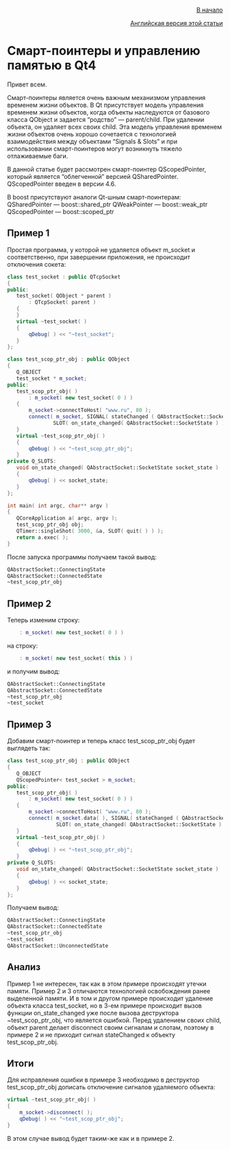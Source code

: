 <p align="right" width="100%"><a href="https://sploid.github.io/">В начало</a></p>
<p align="right" width="100%"><a href="https://sploid.github.io/ptrs/">Английская версия этой статьи</a></p>

# Cмарт-поинтеры и управлению памятью в Qt4

Привет всем.

Смарт-поинтеры является очень важным механизмом управления временем жизни объектов. В Qt присутствует модель управления временем жизни объектов, когда объекты наследуются от базового класса QObject и задается “родство” — parent/child. При удалении объекта, он удаляет всех своих child. Эта модель управления временем жизни объектов очень хорошо сочетается с технологией взаимодействия между объектами “Signals & Slots” и при использовании смарт-поинтеров могут возникнуть тяжело отлаживаемые баги.

В данной статье будет рассмотрен смарт-поинтер QScopedPointer, который является “облегченной” версией QSharedPointer. QScopedPointer введен в версии 4.6.

В boost присутствуют аналоги Qt-шным смарт-поинтерам:
QSharedPointer — boost::shared_ptr
QWeakPointer — boost::weak_ptr
QScopedPointer — boost::scoped_ptr

## Пример 1

Простая программа, у которой не удаляется объект m_socket и соответственно, при завершении приложения, не происходит отключения сокета:

```cpp
class test_socket : public QTcpSocket
{
public:
   test_socket( QObject * parent )
       : QTcpSocket( parent )
   {
   }
   virtual ~test_socket( )
   {
       qDebug( ) << "~test_socket";
   }
};

class test_scop_ptr_obj : public QObject
{
   Q_OBJECT
   test_socket * m_socket;
public:
   test_scop_ptr_obj( )
       : m_socket( new test_socket( 0 ) )
   {
       m_socket->connectToHost( "www.ru", 80 );
       connect( m_socket, SIGNAL( stateChanged ( QAbstractSocket::SocketState ) ),
               SLOT( on_state_changed( QAbstractSocket::SocketState ) ) );
   }
   virtual ~test_scop_ptr_obj( )
   {
       qDebug( ) << "~test_scop_ptr_obj";
   }
private Q_SLOTS:
   void on_state_changed( QAbstractSocket::SocketState socket_state )
   {
       qDebug( ) << socket_state;
   }
};

int main( int argc, char** argv )
{
   QCoreApplication a( argc, argv );
   test_scop_ptr_obj obj;
   QTimer::singleShot( 3000, &a, SLOT( quit( ) ) );
   return a.exec( );
}
```

После запуска программы получаем такой вывод:

```txt
QAbstractSocket::ConnectingState
QAbstractSocket::ConnectedState
~test_scop_ptr_obj
```

## Пример 2

Теперь изменим строку:

```cpp
    : m_socket( new test_socket( 0 ) )
```

на строку:

```cpp
    : m_socket( new test_socket( this ) )
```

и получим вывод:

```txt
QAbstractSocket::ConnectingState
QAbstractSocket::ConnectedState
~test_scop_ptr_obj
~test_socket
```

## Пример 3

Добавим смарт-поинтер и теперь класс test_scop_ptr_obj будет выглядеть так:

```cpp
class test_scop_ptr_obj : public QObject
{
   Q_OBJECT
   QScopedPointer< test_socket > m_socket;
public:
   test_scop_ptr_obj( )
       : m_socket( new test_socket( 0 ) )
   {
       m_socket->connectToHost( "www.ru", 80 );
       connect( m_socket.data( ), SIGNAL( stateChanged ( QAbstractSocket::SocketState ) ),
                SLOT( on_state_changed( QAbstractSocket::SocketState ) ) );
   }
   virtual ~test_scop_ptr_obj( )
   {
       qDebug( ) << "~test_scop_ptr_obj";
   }
private Q_SLOTS:
   void on_state_changed( QAbstractSocket::SocketState socket_state )
   {
       qDebug( ) << socket_state;
   }
};
```

Получаем вывод:

```txt
QAbstractSocket::ConnectingState
QAbstractSocket::ConnectedState
~test_scop_ptr_obj
~test_socket
QAbstractSocket::UnconnectedState
```

## Анализ

Пример 1 не интересен, так как в этом примере происходят утечки памяти.
Пример 2 и 3 отличаются технологией освобождения ранее выделенной памяти. И в том и другом примере происходит удаление объекта класса test_socket, но в 3-ем примере происходит вызов функции on_state_changed уже после вызова деструктора ~test_scop_ptr_obj, что является ошибкой. Перед удалением своих child, объект parent делает disconnect своим сигналам и слотам, поэтому в примере 2 и не приходит сигнал stateChanged к объекту test_scop_ptr_obj.

## Итоги

Для исправления ошибки в примере 3 необходимо в деструктор test_scop_ptr_obj дописать отключение сигналов удаляемого объекта:

```cpp
virtual ~test_scop_ptr_obj( )
{
    m_socket->disconnect( );
    qDebug( ) << "~test_scop_ptr_obj";
}
```

В этом случае вывод будет таким-же как и в примере 2.
